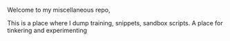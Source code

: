 Welcome to my miscellaneous repo,

This is a place where I dump training, snippets, sandbox scripts. 
A place for tinkering and experimenting